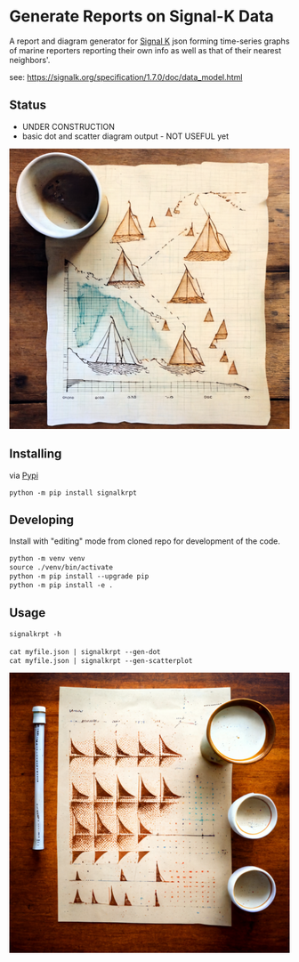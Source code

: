 Generate Reports on Signal-K Data
==============

A report and diagram generator for [Signal K](https://signalk.org/specification/1.7.0/doc/data_model.html) json forming time-series graphs of
marine reporters reporting their own info as well as that of their nearest
neighbors'.


see: https://signalk.org/specification/1.7.0/doc/data_model.html

Status
----------

* UNDER CONSTRUCTION
* basic dot and scatter diagram output - NOT USEFUL yet

![Fun Mutation of Dot Output](docs/boats1.png)

Installing
-----------

via [Pypi](https://pypi.org/project/signalkrpt/)

```
python -m pip install signalkrpt
```

Developing
-----------

Install with "editing" mode from cloned repo for development of the code.

```
python -m venv venv
source ./venv/bin/activate
python -m pip install --upgrade pip
python -m pip install -e .
```

Usage
----------

```
signalkrpt -h

cat myfile.json | signalkrpt --gen-dot
cat myfile.json | signalkrpt --gen-scatterplot
```

![Fun Mutation of Dot Output](docs/boats4.png)
